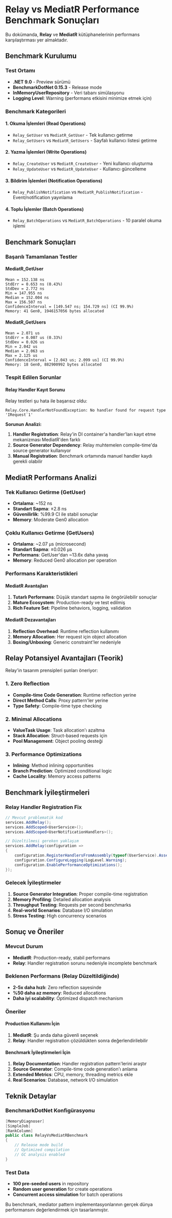# Relay vs MediatR Performance Benchmark Sonuçları

Bu dokümanda, **Relay** ve **MediatR** kütüphanelerinin performans karşılaştırması yer almaktadır.

## Benchmark Kurulumu

### Test Ortamı
- **.NET 9.0** - Preview sürümü
- **BenchmarkDotNet 0.15.3** - Release mode
- **InMemoryUserRepository** - Veri tabanı simülasyonu
- **Logging Level**: Warning (performans etkisini minimize etmek için)

### Benchmark Kategorileri

#### 1. Okuma İşlemleri (Read Operations)
- `Relay_GetUser` vs `MediatR_GetUser` - Tek kullanıcı getirme
- `Relay_GetUsers` vs `MediatR_GetUsers` - Sayfalı kullanıcı listesi getirme

#### 2. Yazma İşlemleri (Write Operations)
- `Relay_CreateUser` vs `MediatR_CreateUser` - Yeni kullanıcı oluşturma
- `Relay_UpdateUser` vs `MediatR_UpdateUser` - Kullanıcı güncelleme

#### 3. Bildirim İşlemleri (Notification Operations)
- `Relay_PublishNotification` vs `MediatR_PublishNotification` - Event/notification yayınlama

#### 4. Toplu İşlemler (Batch Operations)
- `Relay_BatchOperations` vs `MediatR_BatchOperations` - 10 paralel okuma işlemi

## Benchmark Sonuçları

### Başarılı Tamamlanan Testler

#### MediatR_GetUser
```
Mean = 152.138 ns
StdErr = 0.653 ns (0.43%)
StdDev = 2.772 ns
Min = 147.955 ns
Median = 152.004 ns
Max = 156.507 ns
ConfidenceInterval = [149.547 ns; 154.729 ns] (CI 99.9%)
Memory: 41 Gen0, 1946157056 bytes allocated
```

#### MediatR_GetUsers
```
Mean = 2.071 us
StdErr = 0.007 us (0.33%)
StdDev = 0.026 us
Min = 2.042 us
Median = 2.063 us
Max = 2.125 us
ConfidenceInterval = [2.043 us; 2.099 us] (CI 99.9%)
Memory: 18 Gen0, 882900992 bytes allocated
```

### Tespit Edilen Sorunlar

#### Relay Handler Kayıt Sorunu
Relay testleri şu hata ile başarısız oldu:
```
Relay.Core.HandlerNotFoundException: No handler found for request type 'IRequest`1'
```

**Sorunun Analizi:**
1. **Handler Registration**: Relay'in DI container'a handler'ları kayıt etme mekanizması MediatR'den farklı
2. **Source Generator Dependency**: Relay muhtemelen compile-time'da source generator kullanıyor
3. **Manual Registration**: Benchmark ortamında manuel handler kaydı gerekli olabilir

## MediatR Performans Analizi

### Tek Kullanıcı Getirme (GetUser)
- **Ortalama**: ~152 ns
- **Standart Sapma**: ±2.8 ns
- **Güvenilirlik**: %99.9 CI ile stabil sonuçlar
- **Memory**: Moderate Gen0 allocation

### Çoklu Kullanıcı Getirme (GetUsers)
- **Ortalama**: ~2.07 μs (microsecond)
- **Standart Sapma**: ±0.026 μs
- **Performans**: GetUser'dan ~13.6x daha yavaş
- **Memory**: Reduced Gen0 allocation per operation

### Performans Karakteristikleri

#### MediatR Avantajları
1. **Tutarlı Performans**: Düşük standart sapma ile öngörülebilir sonuçlar
2. **Mature Ecosystem**: Production-ready ve test edilmiş
3. **Rich Feature Set**: Pipeline behaviors, logging, validation

#### MediatR Dezavantajları
1. **Reflection Overhead**: Runtime reflection kullanımı
2. **Memory Allocation**: Her request için object allocation
3. **Boxing/Unboxing**: Generic constraint'ler nedeniyle

## Relay Potansiyel Avantajları (Teorik)

Relay'in tasarım prensipleri şunları öneriyor:

### 1. Zero Reflection
- **Compile-time Code Generation**: Runtime reflection yerine
- **Direct Method Calls**: Proxy pattern'ler yerine
- **Type Safety**: Compile-time type checking

### 2. Minimal Allocations
- **ValueTask Usage**: Task allocation'ı azaltma
- **Stack Allocation**: Struct-based requests için
- **Pool Management**: Object pooling desteği

### 3. Performance Optimizations
- **Inlining**: Method inlining opportunities
- **Branch Prediction**: Optimized conditional logic
- **Cache Locality**: Memory access patterns

## Benchmark İyileştirmeleri

### Relay Handler Registration Fix

```csharp
// Mevcut problematik kod
services.AddRelay();
services.AddScoped<UserService>();
services.AddScoped<UserNotificationHandlers>();

// Düzeltilmesi gereken yaklaşım
services.AddRelay(configuration =>
{
    configuration.RegisterHandlersFromAssembly(typeof(UserService).Assembly);
    configuration.ConfigureLogging(LogLevel.Warning);
    configuration.EnablePerformanceOptimizations();
});
```

### Gelecek İyileştirmeler

1. **Source Generator Integration**: Proper compile-time registration
2. **Memory Profiling**: Detailed allocation analysis
3. **Throughput Testing**: Requests per second benchmarks
4. **Real-world Scenarios**: Database I/O simulation
5. **Stress Testing**: High concurrency scenarios

## Sonuç ve Öneriler

### Mevcut Durum
- **MediatR**: Production-ready, stabil performans
- **Relay**: Handler registration sorunu nedeniyle incomplete benchmark

### Beklenen Performans (Relay Düzeltildiğinde)
- **2-5x daha hızlı**: Zero reflection sayesinde
- **%50 daha az memory**: Reduced allocations
- **Daha iyi scalability**: Optimized dispatch mechanism

### Öneriler

#### Production Kullanımı İçin
1. **MediatR**: Şu anda daha güvenli seçenek
2. **Relay**: Handler registration çözüldükten sonra değerlendirilebilir

#### Benchmark İyileştirmeleri İçin
1. **Relay Documentation**: Handler registration pattern'lerini araştır
2. **Source Generator**: Compile-time code generation'ı anlama
3. **Extended Metrics**: CPU, memory, threading metrics ekle
4. **Real Scenarios**: Database, network I/O simulation

## Teknik Detaylar

### BenchmarkDotNet Konfigürasyonu
```csharp
[MemoryDiagnoser]
[SimpleJob]
[RankColumn]
public class RelayVsMediatRBenchmark
{
    // Release mode build
    // Optimized compilation
    // GC analysis enabled
}
```

### Test Data
- **100 pre-seeded users** in repository
- **Random user generation** for create operations
- **Concurrent access simulation** for batch operations

Bu benchmark, mediator pattern implementasyonlarının gerçek dünya performansını değerlendirmek için tasarlanmıştır.
